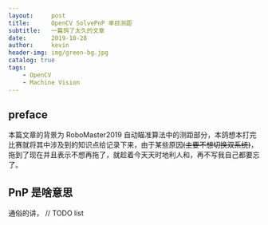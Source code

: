 ```yaml
---
layout:     post
title:      OpenCV SolvePnP 单目测距
subtitle:   一篇鸽了太久的文章
date:       2019-10-28
author:     kevin
header-img: img/green-bg.jpg
catalog: true
tags:
    - OpenCV
    - Machine Vision
---
```




## preface 



本篇文章的背景为 RoboMaster2019 自动瞄准算法中的测距部分，本鸽想本打完比赛就将其中涉及到的知识点给记录下来，由于某些原因~~(主要不想切换双系统)~~，拖到了现在并且表示不想再拖了，就趁着今天天时地利人和，再不写我自己都要忘了。



## PnP 是啥意思



通俗的讲， // TODO list